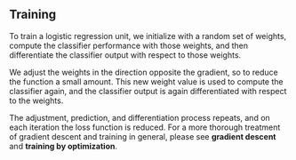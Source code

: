 ## Training

To train a logistic regression unit, we initialize with a random set of weights, compute the classifier performance with those weights, and then differentiate the classifier output with respect to those weights. 

We adjust the weights in the direction opposite the gradient, so to reduce the function a small amount. This new weight value is used to compute the classifier again, and the classifier output is again differentiated with respect to the weights. 

The adjustment, prediction, and differentiation process repeats, and on each iteration the loss function is reduced. For a more thorough treatment of gradient descent and training in general, please see **gradient descent** and **training by optimization**.
